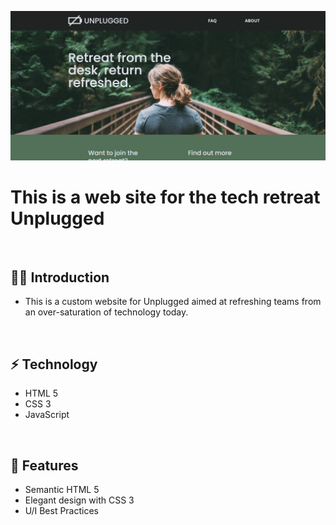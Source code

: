 ![](https://raw.githubusercontent.com/Matthewpco/unplugged/master/img/unplugged-ss.2png.png)

# This is a web site for the tech retreat Unplugged


<br>

## 🙋‍♂️ Introduction 

- This is a custom website for Unplugged aimed at refreshing teams from an over-saturation of technology today.

<br>

## ⚡ Technology
- HTML 5
- CSS 3
- JavaScript

<br>

## 📜 Features
- Semantic HTML 5
- Elegant design with CSS 3
- U/I Best Practices
<br>
